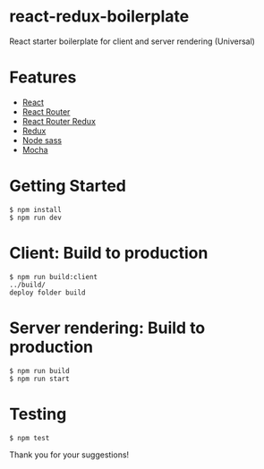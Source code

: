 # react-redux-boilerplate
React starter boilerplate for client and server rendering (Universal)
# Features

- [React](https://github.com/facebook/react)
- [React Router](https://github.com/rackt/react-router)
- [React Router Redux](https://github.com/reactjs/react-router-redux)
- [Redux](https://github.com/rackt/redux)
- [Node sass](https://github.com/sass/node-sass)
- [Mocha](https://github.com/mochajs/mocha)

# Getting Started
```
$ npm install
$ npm run dev  
```

# Client: Build to production

```
$ npm run build:client
../build/
deploy folder build
```

# Server rendering: Build to production

```
$ npm run build
$ npm run start
```

# Testing
```
$ npm test
```

Thank you for your suggestions!
